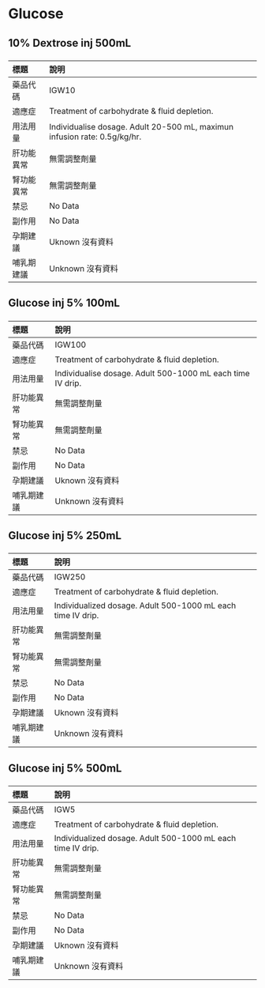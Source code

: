 # Glucose

## 10% Dextrose inj 500mL

##### 

| 標題       | 說明                                                                      |
|:-----------|:--------------------------------------------------------------------------|
| 藥品代碼   | IGW10                                                                     |
| 適應症     | Treatment of carbohydrate & fluid depletion.                              |
| 用法用量   | Individualise dosage. Adult 20-500 mL, maximun infusion rate: 0.5g/kg/hr. |
| 肝功能異常 | 無需調整劑量                                                              |
| 腎功能異常 | 無需調整劑量                                                              |
| 禁忌       | No Data                                                                   |
| 副作用     | No Data                                                                   |
| 孕期建議   | Uknown 沒有資料                                                           |
| 哺乳期建議 | Unknown 沒有資料                                                          |

## Glucose inj 5% 100mL

##### 

| 標題       | 說明                                                       |
|:-----------|:-----------------------------------------------------------|
| 藥品代碼   | IGW100                                                     |
| 適應症     | Treatment of carbohydrate & fluid depletion.               |
| 用法用量   | Individualise dosage. Adult 500-1000 mL each time IV drip. |
| 肝功能異常 | 無需調整劑量                                               |
| 腎功能異常 | 無需調整劑量                                               |
| 禁忌       | No Data                                                    |
| 副作用     | No Data                                                    |
| 孕期建議   | Uknown 沒有資料                                            |
| 哺乳期建議 | Unknown 沒有資料                                           |

## Glucose inj 5% 250mL

##### 

| 標題       | 說明                                                        |
|:-----------|:------------------------------------------------------------|
| 藥品代碼   | IGW250                                                      |
| 適應症     | Treatment of carbohydrate & fluid depletion.                |
| 用法用量   | Individualized dosage. Adult 500-1000 mL each time IV drip. |
| 肝功能異常 | 無需調整劑量                                                |
| 腎功能異常 | 無需調整劑量                                                |
| 禁忌       | No Data                                                     |
| 副作用     | No Data                                                     |
| 孕期建議   | Uknown 沒有資料                                             |
| 哺乳期建議 | Unknown 沒有資料                                            |

## Glucose inj 5% 500mL

##### 

| 標題       | 說明                                                        |
|:-----------|:------------------------------------------------------------|
| 藥品代碼   | IGW5                                                        |
| 適應症     | Treatment of carbohydrate & fluid depletion.                |
| 用法用量   | Individualized dosage. Adult 500-1000 mL each time IV drip. |
| 肝功能異常 | 無需調整劑量                                                |
| 腎功能異常 | 無需調整劑量                                                |
| 禁忌       | No Data                                                     |
| 副作用     | No Data                                                     |
| 孕期建議   | Uknown 沒有資料                                             |
| 哺乳期建議 | Unknown 沒有資料                                            |

